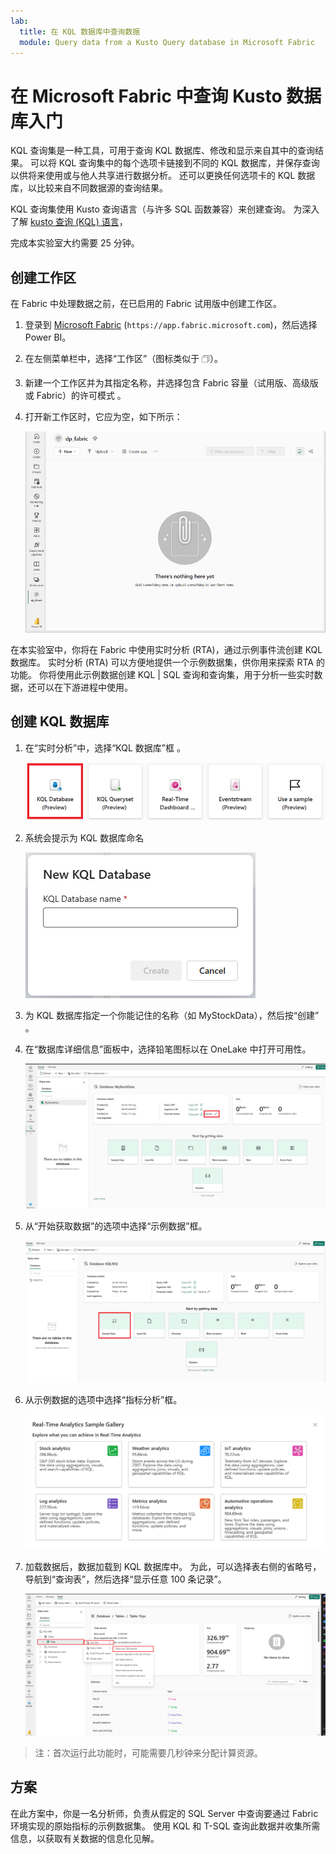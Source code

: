 ```yaml
---
lab:
  title: 在 KQL 数据库中查询数据
  module: Query data from a Kusto Query database in Microsoft Fabric
---
```

# 在 Microsoft Fabric 中查询 Kusto 数据库入门
KQL 查询集是一种工具，可用于查询 KQL 数据库、修改和显示来自其中的查询结果。 可以将 KQL 查询集中的每个选项卡链接到不同的 KQL 数据库，并保存查询以供将来使用或与他人共享进行数据分析。 还可以更换任何选项卡的 KQL 数据库，以比较来自不同数据源的查询结果。

KQL 查询集使用 Kusto 查询语言（与许多 SQL 函数兼容）来创建查询。 为深入了解 [kusto 查询 (KQL) 语言](https://learn.microsoft.com/en-us/azure/data-explorer/kusto/query/?context=%2Ffabric%2Fcontext%2Fcontext)， 

完成本实验室大约需要 25 分钟。

## 创建工作区

在 Fabric 中处理数据之前，在已启用的 Fabric 试用版中创建工作区。

1. 登录到 [Microsoft Fabric](https://app.fabric.microsoft.com) (`https://app.fabric.microsoft.com`)，然后选择 Power BI。
2. 在左侧菜单栏中，选择“工作区”（图标类似于 &#128455;）。
3. 新建一个工作区并为其指定名称，并选择包含 Fabric 容量（试用版、高级版或 Fabric）的许可模式  。
4. 打开新工作区时，它应为空，如下所示：

    ![Power BI 中空工作区的屏幕截图。](./Images/new-workspace.png)

在本实验室中，你将在 Fabric 中使用实时分析 (RTA)，通过示例事件流创建 KQL 数据库。 实时分析 (RTA) 可以方便地提供一个示例数据集，供你用来探索 RTA 的功能。 你将使用此示例数据创建 KQL | SQL 查询和查询集，用于分析一些实时数据，还可以在下游进程中使用。

## 创建 KQL 数据库

1. 在“实时分析”中，选择“KQL 数据库”框 。

   ![选择 kqldatabase 的图像](./Images/select-kqldatabase.png)

2. 系统会提示为 KQL 数据库命名

   ![名称 kqldatabase 的图像](./Images/name-kqldatabase.png)

3. 为 KQL 数据库指定一个你能记住的名称（如 MyStockData），然后按“创建” 。

4. 在“数据库详细信息”面板中，选择铅笔图标以在 OneLake 中打开可用性。

   ![“启用 onelake”的图像](./Images/enable-onelake-availability.png)

5. 从“开始获取数据”的选项中选择“示例数据”框。
 
   ![图像显示了一系列选择选项，并突出显示了示例数据](./Images/load-sample-data.png)

6. 从示例数据的选项中选择“指标分析”框。

   ![“选择实验室分析数据”的图像](./Images/create-sample-data.png)

7. 加载数据后，数据加载到 KQL 数据库中。 为此，可以选择表右侧的省略号，导航到“查询表”，然后选择“显示任意 100 条记录”。 

    ![图像显示从 RawServerMetrics 表中选择前 100 个文件](./Images/rawservermetrics-top-100.png)

> 注：首次运行此功能时，可能需要几秒钟来分配计算资源。

## 方案
在此方案中，你是一名分析师，负责从假定的 SQL Server 中查询要通过 Fabric 环境实现的原始指标的示例数据集。 使用 KQL 和 T-SQL 查询此数据并收集所需信息，以获取有关数据的信息化见解。

